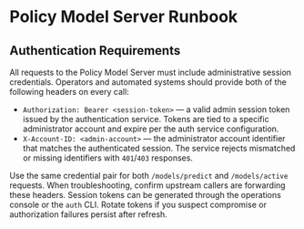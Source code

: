 # Policy Model Server Runbook

## Authentication Requirements

All requests to the Policy Model Server must include administrative session
credentials. Operators and automated systems should provide both of the
following headers on every call:

- `Authorization: Bearer <session-token>` — a valid admin session token issued
  by the authentication service. Tokens are tied to a specific administrator
  account and expire per the auth service configuration.
- `X-Account-ID: <admin-account>` — the administrator account identifier that
  matches the authenticated session. The service rejects mismatched or missing
  identifiers with `401`/`403` responses.

Use the same credential pair for both `/models/predict` and `/models/active`
requests. When troubleshooting, confirm upstream callers are forwarding these
headers. Session tokens can be generated through the operations console or the
`auth` CLI. Rotate tokens if you suspect compromise or authorization failures
persist after refresh.
